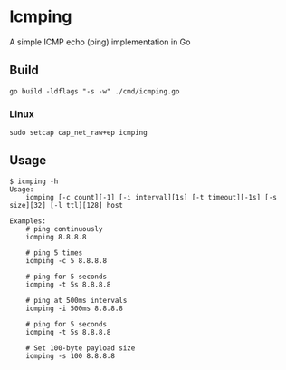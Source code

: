 # Icmping

A simple ICMP echo (ping) implementation in Go

## Build

```
go build -ldflags "-s -w" ./cmd/icmping.go
```

### Linux

```
sudo setcap cap_net_raw+ep icmping
```

## Usage

```
$ icmping -h
Usage:
    icmping [-c count][-1] [-i interval][1s] [-t timeout][-1s] [-s size][32] [-l ttl][128] host

Examples:
    # ping continuously
    icmping 8.8.8.8

    # ping 5 times
    icmping -c 5 8.8.8.8

    # ping for 5 seconds
    icmping -t 5s 8.8.8.8

    # ping at 500ms intervals
    icmping -i 500ms 8.8.8.8

    # ping for 5 seconds
    icmping -t 5s 8.8.8.8

    # Set 100-byte payload size
    icmping -s 100 8.8.8.8
```
